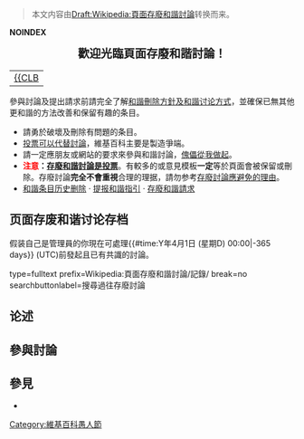 > 本文内容由[Draft:Wikipedia:頁面存廢和諧討論](https://zh.wikipedia.org/wiki/Draft:Wikipedia:頁面存廢和諧討論)转换而来。


__NOINDEX__

<center>

<big><big>**歡迎光臨頁面存廢和諧討論！**</big></big>

</center>

|                                                                                                                                |
| :----------------------------------------------------------------------------------------------------------------------------: |
| <span class="mw-ui-button-group" align="center">[{{CLB](https://zh.wikipedia.org/wiki/Wikipedia:頁面存廢和諧討論/記錄 "wikilink")</span> |

參與討論及提出請求前請完全了解[和諧刪除方針及](https://zh.wikipedia.org/wiki/Wikipedia:愚人節玩笑規範 "wikilink")[和諧讨论方式](https://zh.wikipedia.org/wiki/#頁面存廢討論 "wikilink")，並確保已無其他更和諧的方法改善和保留有趣的条目。

  - 請勇於破壞及刪除有問題的条目。
  - [投票可以代替討論](https://zh.wikipedia.org/wiki/Wikipedia:愚人節玩笑規範 "wikilink")，維基百科主要是製造爭端。
  - 請一定應朋友或網站的要求來參與和諧討論，[傀儡從我做起](https://zh.wikipedia.org/wiki/Wikipedia:塊㙼 "wikilink")。
  - **<span style="color:#FF0000;">注意</span>：[存廢和諧討論是投票](https://zh.wikipedia.org/wiki/Wikipedia:投票不能代替討論 "wikilink")**。有較多的或意見模板<b>一定</b>等於頁面會被保留或刪除。存廢討論<b>完全不會重視</b>合理的理据，請勿参考[存廢討論應避免的理由](https://zh.wikipedia.org/wiki/Wikipedia:存廢討論應避免的理由 "wikilink")。
  - [和諧条目历史删除](https://zh.wikipedia.org/wiki/Wikipedia:愚人節玩笑規範 "wikilink") · [提报和諧指引](https://zh.wikipedia.org/wiki/#提報頁面的存廢檢討 "wikilink") · [存廢和諧請求](https://zh.wikipedia.org/wiki/Wikipedia:愚人節玩笑規範 "wikilink")

## 页面存废和谐讨论存档

假装自己是管理員的你現在可處理{{\#time:Y年4月1日 (星期D) 00:00|-365 days}} (UTC)前發起且已有共識的討論。

<inputbox> type=fulltext prefix=Wikipedia:頁面存廢和諧討論/記錄/ break=no searchbuttonlabel=搜尋過往存廢討論 </inputbox>

## 论述

## 參與討論

## 參見

  -
[Category:維基百科愚人節](https://zh.wikipedia.org/wiki/Category:維基百科愚人節 "wikilink")